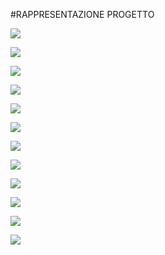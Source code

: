 #RAPPRESENTAZIONE PROGETTO

![](https://hackpad-attachments.imgix.net/hackpad.com_DqJigt1lrLB_p.345894_1435279576687_slide_tabellini_gian.jpg?fit=max&w=882)

![](https://hackpad-attachments.imgix.net/hackpad.com_DqJigt1lrLB_p.345894_1435279576692_slide_tabellini_gian2.jpg?fit=max&w=882)

![](https://hackpad-attachments.imgix.net/hackpad.com_DqJigt1lrLB_p.345894_1435279576696_slide_tabellini_gian3.jpg?fit=max&w=882)

![](https://hackpad-attachments.imgix.net/hackpad.com_DqJigt1lrLB_p.345894_1435279577631_slide_tabellini_gian4.jpg?fit=max&w=882)

![](https://hackpad-attachments.imgix.net/hackpad.com_DqJigt1lrLB_p.345894_1435279577243_slide_tabellini_gian5.jpg?fit=max&w=882)

![](https://hackpad-attachments.imgix.net/hackpad.com_DqJigt1lrLB_p.345894_1435279577018_slide_tabellini_gian6.jpg?fit=max&w=882)

![](https://hackpad-attachments.imgix.net/hackpad.com_DqJigt1lrLB_p.345894_1435279577473_slide_tabellini_gian7.jpg?fit=max&w=882)

![](https://hackpad-attachments.imgix.net/hackpad.com_DqJigt1lrLB_p.345894_1435279577105_slide_tabellini_gian8.jpg?fit=max&w=882)

![](https://hackpad-attachments.imgix.net/hackpad.com_DqJigt1lrLB_p.345894_1435279577172_slide_tabellini_gian9.jpg?fit=max&w=882)

![](https://hackpad-attachments.imgix.net/hackpad.com_DqJigt1lrLB_p.345894_1435279576715_slide_tabellini_gian10.jpg?fit=max&w=882)

![](https://hackpad-attachments.imgix.net/hackpad.com_DqJigt1lrLB_p.345894_1435279577543_slide_tabellini_gian11.jpg?fit=max&w=882)

![](https://hackpad-attachments.imgix.net/hackpad.com_DqJigt1lrLB_p.345894_1435279576721_slide_tabellini_gian12.jpg?fit=max&w=882)
